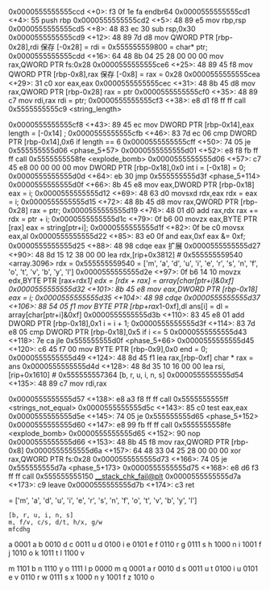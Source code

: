 0x0000555555555ccd <+0>:     f3 0f 1e fa     endbr64
0x0000555555555cd1 <+4>:     55      push   rbp
0x0000555555555cd2 <+5>:     48 89 e5        mov    rbp,rsp
0x0000555555555cd5 <+8>:     48 83 ec 30     sub    rsp,0x30
0x0000555555555cd9 <+12>:    48 89 7d d8     mov    QWORD PTR [rbp-0x28],rdi
保存 [-0x28] = rdi = 0x555555559800 = char* ptr;
0x0000555555555cdd <+16>:    64 48 8b 04 25 28 00 00 00      mov    rax,QWORD PTR fs:0x28
0x0000555555555ce6 <+25>:    48 89 45 f8     mov    QWORD PTR [rbp-0x8],rax
保存 [-0x8] = rax = 0x28
0x0000555555555cea <+29>:    31 c0   xor    eax,eax
0x0000555555555cec <+31>:    48 8b 45 d8     mov    rax,QWORD PTR [rbp-0x28]
rax = ptr
0x0000555555555cf0 <+35>:    48 89 c7        mov    rdi,rax
rdi = ptr;
0x0000555555555cf3 <+38>:    e8 d1 f8 ff ff  call   0x5555555555c9 <string_length>

0x0000555555555cf8 <+43>:    89 45 ec        mov    DWORD PTR [rbp-0x14],eax
length = [-0x14] ;
0x0000555555555cfb <+46>:    83 7d ec 06     cmp    DWORD PTR [rbp-0x14],0x6
if length == 6
0x0000555555555cff <+50>:    74 05   je     0x555555555d06 <phase_5+57>
0x0000555555555d01 <+52>:    e8 f8 fb ff ff  call   0x5555555558fe <explode_bomb>
0x0000555555555d06 <+57>:    c7 45 e8 00 00 00 00    mov    DWORD PTR [rbp-0x18],0x0
int i = [-0x18] = 0;
0x0000555555555d0d <+64>:    eb 30   jmp    0x555555555d3f <phase_5+114>
0x0000555555555d0f <+66>:    8b 45 e8        mov    eax,DWORD PTR [rbp-0x18]
eax = i;
0x0000555555555d12 <+69>:    48 63 d0        movsxd rdx,eax
rdx = eax = i;
0x0000555555555d15 <+72>:    48 8b 45 d8     mov    rax,QWORD PTR [rbp-0x28]
rax = ptr;
0x0000555555555d19 <+76>:    48 01 d0        add    rax,rdx
rax += rdx = ptr + i;
0x0000555555555d1c <+79>:    0f b6 00        movzx  eax,BYTE PTR [rax]
eax = string[ptr+i];
0x0000555555555d1f <+82>:    0f be c0        movsx  eax,al
0x0000555555555d22 <+85>:    83 e0 0f        and    eax,0xf
eax &= 0xf;
0x0000555555555d25 <+88>:    48 98   cdqe
eax 扩展 
0x0000555555555d27 <+90>:    48 8d 15 12 38 00 00    lea    rdx,[rip+0x3812]        # 0x555555559540 <array.3096>
rdx = 0x555555559540
 = ['m', 'a', 'd', 'u', 
    'i', 'e', 'r', 's',
    'n', 'f', 'o', 't',
    'v', 'b', 'y', 'l']
0x0000555555555d2e <+97>:    0f b6 14 10     movzx  edx,BYTE PTR [rax+rdx*1]
edx = [rdx + rax] = array[char[ptr+i]&0xf] 
0x0000555555555d32 <+101>:   8b 45 e8        mov    eax,DWORD PTR [rbp-0x18]
eax = i;
0x0000555555555d35 <+104>:   48 98   cdqe
0x0000555555555d37 <+106>:   88 54 05 f1     mov    BYTE PTR [rbp+rax*1-0xf],dl
ans[i] = dl = array[char[ptr+i]&0xf] 
0x0000555555555d3b <+110>:   83 45 e8 01     add    DWORD PTR [rbp-0x18],0x1
i = i + 1;
0x0000555555555d3f <+114>:   83 7d e8 05     cmp    DWORD PTR [rbp-0x18],0x5
if i <= 5
0x0000555555555d43 <+118>:   7e ca   jle    0x555555555d0f <phase_5+66>
0x0000555555555d45 <+120>:   c6 45 f7 00     mov    BYTE PTR [rbp-0x9],0x0
end = 0;
0x0000555555555d49 <+124>:   48 8d 45 f1     lea    rax,[rbp-0xf]
char * rax = ans 
0x0000555555555d4d <+128>:   48 8d 35 10 16 00 00    lea    rsi,[rip+0x1610]        # 0x555555557364
[b, r, u, i, n, s]
0x0000555555555d54 <+135>:   48 89 c7        mov    rdi,rax

0x0000555555555d57 <+138>:   e8 a3 f8 ff ff  call   0x5555555555ff <strings_not_equal>
0x0000555555555d5c <+143>:   85 c0   test   eax,eax
0x0000555555555d5e <+145>:   74 05   je     0x555555555d65 <phase_5+152>
0x0000555555555d60 <+147>:   e8 99 fb ff ff  call   0x5555555558fe <explode_bomb>
0x0000555555555d65 <+152>:   90      nop
0x0000555555555d66 <+153>:   48 8b 45 f8     mov    rax,QWORD PTR [rbp-0x8]
0x0000555555555d6a <+157>:   64 48 33 04 25 28 00 00 00      xor    rax,QWORD PTR fs:0x28
0x0000555555555d73 <+166>:   74 05   je     0x555555555d7a <phase_5+173>
0x0000555555555d75 <+168>:   e8 d6 f3 ff ff  call   0x555555555150 <__stack_chk_fail@plt>
0x0000555555555d7a <+173>:   c9      leave
0x0000555555555d7b <+174>:   c3      ret


= ['m', 'a', 'd', 'u', 
    'i', 'e', 'r', 's',
    'n', 'f', 'o', 't',
    'v', 'b', 'y', 'l']

    [b, r, u, i, n, s]
    m, f/v, c/s, d/t, h/x, g/w
    mfcdhg
a 0001 a
b 0010 d
c 0011 u
d 0100 i
e 0101 e
f 0110 r
g 0111 s
h 1000 n
i 1001 f
j 1010 o
k 1011 t
l 1100 v

m 1101 b
n 1110 y
o 1111 l
p 0000 m
q 0001 a
r 0010 d
s 0011 u
t 0100 i
u 0101 e
v 0110 r
w 0111 s
x 1000 n
y 1001 f
z 1010 o